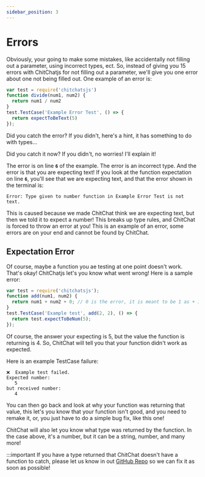 ```yaml
---
sidebar_position: 3
---
```


# Errors

Obviously, your going to make some mistakes, like accidentally not filling out a parameter, using incorrect types, ect. So, instead of giving you 15 errors with ChitChatjs for not filling out a parameter, we'll give you one error about one not being filled out. One example of an error is:

``` javascript
var test = require('chitchatsjs')
function divide(num1, num2) {
  return num1 / num2
}
test.TestCase('Example Error Test', () => {
  return expectToBeText(5)
});
```

Did you catch the error? If you didn't, here's a hint, it has something to do with types...

Did you catch it now? If you didn't, no worries! I'll explain it! 

The error is on line **`6`** of the example. The error is an incorrect type. And the error is that you are expecting text! If you look at the function expectation on line **`6`**, you'll see that we are expecting text, and that the error shown in the terminal is:

```
Error: Type given to number function in Example Error Test is not text.
```
This is caused because we made ChitChat think we are expecting text, but then we told it to expect a number! This breaks up type rules, and ChitChat is forced to throw an error at you! This is an example of an error, some errors are on your end and cannot be found by ChitChat.

## Expectation Error

Of course, maybe a function you ae testing at one point doesn't work. That's okay! ChitChatjs let's you know what went wrong! Here is a sample error:

``` javascript
var test = require('chitchatsjs');
function add(num1, num2) {
  return num1 + num2 + 0; // 0 is the error, it is meant to be 1 as + 1
}
test.TestCase('Example test', add(2, 2), () => {
  return test.expectToBeNum(5);
});
```
Of course, the answer your expecting is 5, but the value the function is returning is 4. So, ChitChat will tell you that your function didn't work as expected.

Here is an example TestCase failure:
```
❌  Example test failed.
Expected number:
   5
but received number:
   4
```
You can then go back and look at why your function was returning that value, this let's you know that your function isn't good, and you need to remake it, or, you just have to do a simple bug fix, like this one!

ChitChat will also let you know what type was returned by the function. In the case above, it's a number, but it can be a string, number, and many more!

:::important
If you have a type returned that ChitChat doesn't have a function to catch, please let us know in out [GitHub Repo](https://github.com/darkdarcool/chitchat) so we can fix it as soon as possible!
